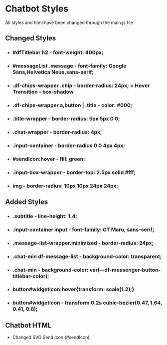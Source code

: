 # Chatbot Styles

All styles and html have been changed through the main.js file

## Changed Styles

- ### #dfTitlebar h2 - font-weight: 400px;
- ### #messageList .message - font-family: Google Sans,Helvetica Neue,sans-serif;
- ### .df-chips-wrapper .chip - border-radius: 24px; > Hover Transition - box-shadow
- ### .df-chips-wrapper a,button | .title - color: #000;
- ### .title-wrapper - border-radius: 5px 5px 0 0;
- ### .chat-wrapper - border-radius: 4px;
- ### .input-container - border-radius 0 0 4px 4px;
- ### #sendIcon:hover - fill: green;
- ### .input-box-wrapper - border-top: 2.5px solid #fff;
- ### img - border-radius: 10px 10px 24px 24px;

## Added Styles

- ### .subtitle - line-height: 1.4;
- ### .input-container input - font-family: GT Maru, sans-serif;
- ### .message-list-wrapper.minimized - border-radius: 24px;
- ### .chat-min df-message-list - background-color: transparent;
- ### .chat-min - background-color: var(--df-messenger-button-titlebar-color);
- ### button#widgetIcon:hover{transform: scale(1.2);}
- ### button#widgetIcon - transform 0.2s cubic-bezier(0.47, 1.64, 0.41, 0.8);

## Chatbot HTML

- Changed SVG Send Icon (#sendIcon)
